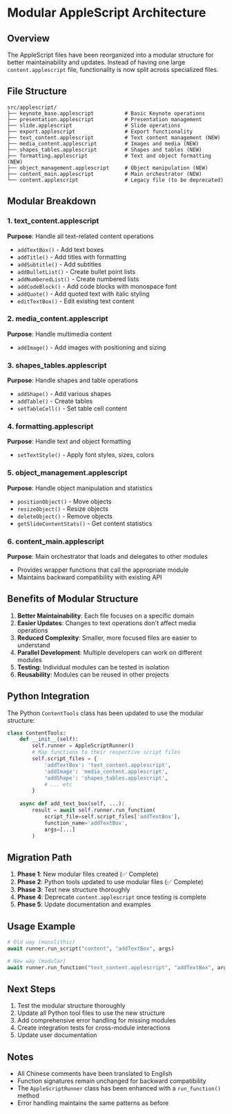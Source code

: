 # Modular AppleScript Architecture

## Overview

The AppleScript files have been reorganized into a modular structure for better maintainability and updates. Instead of having one large `content.applescript` file, functionality is now split across specialized files.

## File Structure

```
src/applescript/
├── keynote_base.applescript          # Basic Keynote operations
├── presentation.applescript          # Presentation management  
├── slide.applescript                 # Slide operations
├── export.applescript                # Export functionality
├── text_content.applescript          # Text content management (NEW)
├── media_content.applescript         # Images and media (NEW)
├── shapes_tables.applescript         # Shapes and tables (NEW) 
├── formatting.applescript            # Text and object formatting (NEW)
├── object_management.applescript     # Object manipulation (NEW)
├── content_main.applescript          # Main orchestrator (NEW)
└── content.applescript               # Legacy file (to be deprecated)
```

## Modular Breakdown

### 1. text_content.applescript
**Purpose**: Handle all text-related content operations
- `addTextBox()` - Add text boxes
- `addTitle()` - Add titles with formatting
- `addSubtitle()` - Add subtitles
- `addBulletList()` - Create bullet point lists
- `addNumberedList()` - Create numbered lists
- `addCodeBlock()` - Add code blocks with monospace font
- `addQuote()` - Add quoted text with italic styling
- `editTextBox()` - Edit existing text content

### 2. media_content.applescript
**Purpose**: Handle multimedia content
- `addImage()` - Add images with positioning and sizing

### 3. shapes_tables.applescript
**Purpose**: Handle shapes and table operations
- `addShape()` - Add various shapes
- `addTable()` - Create tables
- `setTableCell()` - Set table cell content

### 4. formatting.applescript
**Purpose**: Handle text and object formatting
- `setTextStyle()` - Apply font styles, sizes, colors

### 5. object_management.applescript
**Purpose**: Handle object manipulation and statistics
- `positionObject()` - Move objects
- `resizeObject()` - Resize objects  
- `deleteObject()` - Remove objects
- `getSlideContentStats()` - Get content statistics

### 6. content_main.applescript
**Purpose**: Main orchestrator that loads and delegates to other modules
- Provides wrapper functions that call the appropriate module
- Maintains backward compatibility with existing API

## Benefits of Modular Structure

1. **Better Maintainability**: Each file focuses on a specific domain
2. **Easier Updates**: Changes to text operations don't affect media operations
3. **Reduced Complexity**: Smaller, more focused files are easier to understand
4. **Parallel Development**: Multiple developers can work on different modules
5. **Testing**: Individual modules can be tested in isolation
6. **Reusability**: Modules can be reused in other projects

## Python Integration

The Python `ContentTools` class has been updated to use the modular structure:

```python
class ContentTools:
    def __init__(self):
        self.runner = AppleScriptRunner()
        # Map functions to their respective script files
        self.script_files = {
            'addTextBox': 'text_content.applescript',
            'addImage': 'media_content.applescript',
            'addShape': 'shapes_tables.applescript',
            # ... etc
        }
    
    async def add_text_box(self, ...):
        result = await self.runner.run_function(
            script_file=self.script_files['addTextBox'],
            function_name='addTextBox',
            args=[...]
        )
```

## Migration Path

1. **Phase 1**: New modular files created (✅ Complete)
2. **Phase 2**: Python tools updated to use modular files (✅ Complete)
3. **Phase 3**: Test new structure thoroughly
4. **Phase 4**: Deprecate `content.applescript` once testing is complete
5. **Phase 5**: Update documentation and examples

## Usage Example

```python
# Old way (monolithic)
await runner.run_script("content", "addTextBox", args)

# New way (modular)
await runner.run_function("text_content.applescript", "addTextBox", args)
```

## Next Steps

1. Test the modular structure thoroughly
2. Update all Python tool files to use the new structure
3. Add comprehensive error handling for missing modules
4. Create integration tests for cross-module interactions
5. Update user documentation

## Notes

- All Chinese comments have been translated to English
- Function signatures remain unchanged for backward compatibility
- The `AppleScriptRunner` class has been enhanced with a `run_function()` method
- Error handling maintains the same patterns as before

